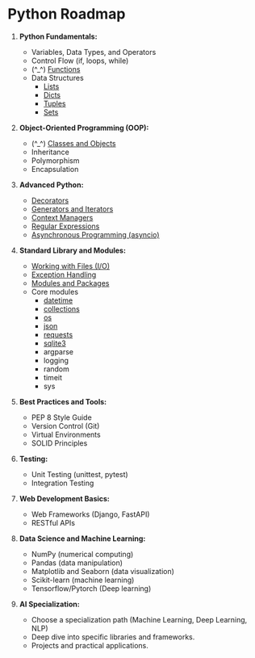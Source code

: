 # Python Roadmap

1. **Python Fundamentals:**

   - Variables, Data Types, and Operators
   - Control Flow (if, loops, while)
   - (^\_^) [Functions](./Fundamentals/Functions/Advanced_Functions.md)
   - Data Structures
     - [Lists](./Fundamentals/Lists/Lists.md)
     - [Dicts](./Fundamentals/Dicts/Dicts.md)
     - [Tuples](./Fundamentals/Tuples/Tuples.md)
     - [Sets](./Fundamentals/Sets/Sets.md)

2. **Object-Oriented Programming (OOP):**

   - (^\_^) [Classes and Objects](./OOP/OOP_Pillars.md)
   - Inheritance
   - Polymorphism
   - Encapsulation

3. **Advanced Python:**

   - [Decorators](./Advanced/Decorators/Decorators.md)
   - [Generators and Iterators](./Advanced/Generators_and_Iterators/Generators_and_Iterators.md)
   - [Context Managers](./Advanced/Context_Managers/Context_Managers.md)
   - [Regular Expressions](./Advanced/Regular_Expressions/Regular_Expressions.md)
   - [Asynchronous Programming (asyncio)](./Advanced/Asyncio/Asyncio.md)

4. **Standard Library and Modules:**

   - [Working with Files (I/O)](./Standard_Library_Modules/Files_IO/Files_IO.md)
   - [Exception Handling](./Standard_Library_Modules/Exception_Handling/Exception_Handling.md)
   - [Modules and Packages](./Standard_Library_Modules/Modules_Packages/Modules_Packages.md)
   - Core modules
     - [datetime](./Standard_Library_Modules/Core_Modules/Datetime/Datetime.md)
     - [collections](./Standard_Library_Modules/Core_Modules/Collections/Collections.md)
     - [os](./Standard_Library_Modules/Core_Modules/OS/OS.md)
     - [json](./Standard_Library_Modules/Core_Modules/JSON/JSON.md)
     - [requests](./Standard_Library_Modules/Core_Modules/Requests/Requests.md)
     - [sqlite3](./Standard_Library_Modules/Core_Modules/SQLite/SQLite.md)
     - argparse
     - logging
     - random
     - timeit
     - sys

5. **Best Practices and Tools:**

   - PEP 8 Style Guide
   - Version Control (Git)
   - Virtual Environments
   - SOLID Principles

6. **Testing:**

   - Unit Testing (unittest, pytest)
   - Integration Testing

7. **Web Development Basics:**

   - Web Frameworks (Django, FastAPI)
   - RESTful APIs

8. **Data Science and Machine Learning:**

   - NumPy (numerical computing)
   - Pandas (data manipulation)
   - Matplotlib and Seaborn (data visualization)
   - Scikit-learn (machine learning)
   - Tensorflow/Pytorch (Deep learning)

9. **AI Specialization:**
   - Choose a specialization path (Machine Learning, Deep Learning, NLP)
   - Deep dive into specific libraries and frameworks.
   - Projects and practical applications.
